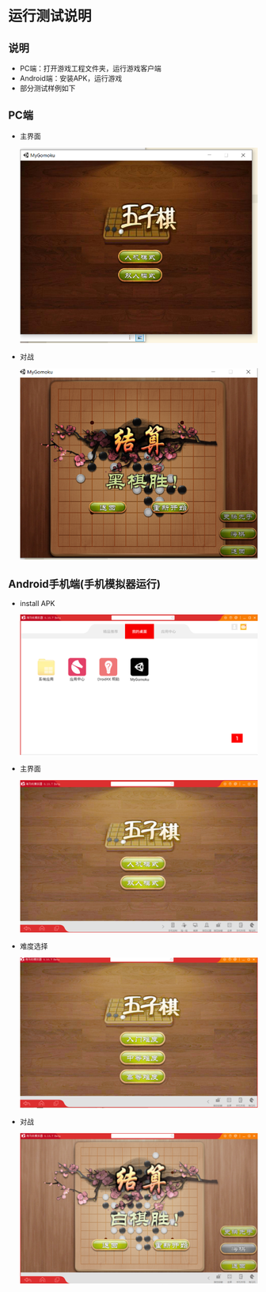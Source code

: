 # 运行测试说明
## 说明
- PC端：打开游戏工程文件夹，运行游戏客户端
- Android端：安装APK，运行游戏
- 部分测试样例如下

## PC端
- 主界面 

  ![](images/main.PNG)

- 对战

  ![](images/win.PNG)


## Android手机端(手机模拟器运行)
- install APK

  ![](images/android1.PNG)

- 主界面

  ![](images/android2.PNG)

- 难度选择

  ![](images/choose.PNG)

- 对战

  ![](images/end.PNG)

  